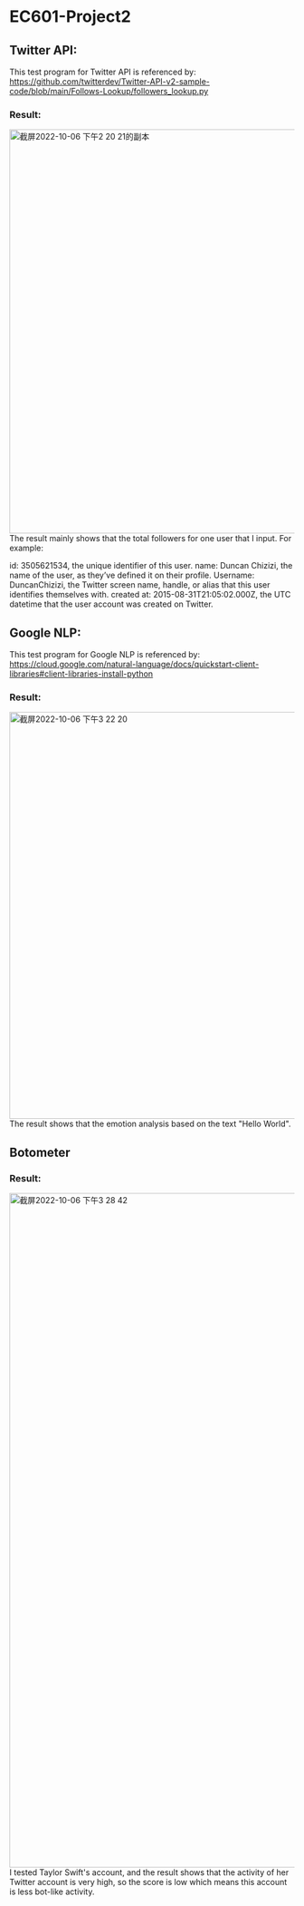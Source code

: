 # EC601-Project2

## Twitter API:
This test program for Twitter API is referenced by: https://github.com/twitterdev/Twitter-API-v2-sample-code/blob/main/Follows-Lookup/followers_lookup.py
### Result:
<img width="713" alt="截屏2022-10-06 下午2 20 21的副本" src="https://user-images.githubusercontent.com/113192414/194399129-cc8436e9-833f-4ad3-b96f-fd1a6a238879.png">
The result mainly shows that the total followers for one user that I input. For example:

id: 3505621534, the unique identifier of this user.
name: Duncan Chizizi, the name of the user, as they’ve defined it on their profile.
Username: DuncanChizizi, the Twitter screen name, handle, or alias that this user identifies themselves with.
created at: 2015-08-31T21:05:02.000Z, the UTC datetime that the user account was created on Twitter.

## Google NLP:
This test program for Google NLP is referenced by: https://cloud.google.com/natural-language/docs/quickstart-client-libraries#client-libraries-install-python
### Result:
<img width="718" alt="截屏2022-10-06 下午3 22 20" src="https://user-images.githubusercontent.com/113192414/194400769-71856473-50ff-4130-8412-ec6612a16e82.png">
The result shows that the emotion analysis based on the text "Hello World".

## Botometer
### Result:
<img width="1190" alt="截屏2022-10-06 下午3 28 42" src="https://user-images.githubusercontent.com/113192414/194401941-54def57e-cabe-40c0-9a64-42ef56b72461.png">
I tested Taylor Swift's account, and the result shows that the activity of her Twitter account is very high, so the score is low which means this account is less bot-like activity.
